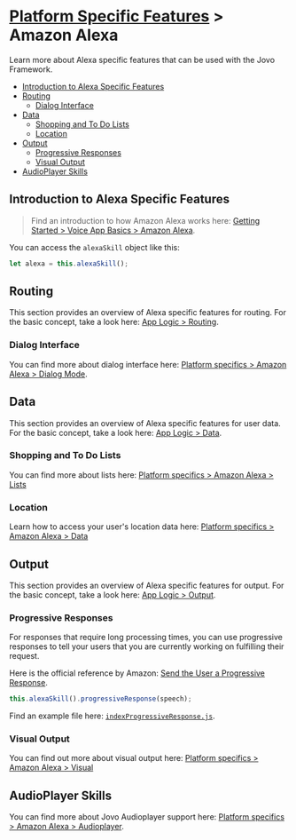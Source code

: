 # [Platform Specific Features](../) > Amazon Alexa

Learn more about Alexa specific features that can be used with the Jovo Framework.

* [Introduction to Alexa Specific Features](#introduction-to-alexa-specific-features)
* [Routing](#routing)
  * [Dialog Interface](#dialog-interface)
* [Data](#data)
  * [Shopping and To Do Lists](#shopping-and-to-do-lists)
  * [Location](#location)
* [Output](#output)
  * [Progressive Responses](#progressive-responses)
  * [Visual Output](#visual-output)
* [AudioPlayer Skills](#audioplayer-skills)

## Introduction to Alexa Specific Features

> Find an introduction to how Amazon Alexa works here: [Getting Started > Voice App Basics > Amazon Alexa](../../01_getting-started/voice-app-basics.md/#amazon-alexa './voice-app-basics#amazon-alexa').

You can access the `alexaSkill` object like this:

```javascript
let alexa = this.alexaSkill();
```


## Routing

This section provides an overview of Alexa specific features for routing. For the basic concept, take a look here: [App Logic > Routing](../../04_app-logic/01_routing './routing').

### Dialog Interface

You can find more about dialog interface here: [Platform specifics > Amazon Alexa > Dialog Mode](./dialog.md './amazon-alexa/dialog-interface').

## Data

This section provides an overview of Alexa specific features for user data. For the basic concept, take a look here: [App Logic > Data](../../04_app-logic/02_data './amazon-alexa/data').

### Shopping and To Do Lists

You can find more about lists here: [Platform specifics > Amazon Alexa > Lists](./lists.md './amazon-alexa/lists')

### Location

Learn how to access your user's location data here: [Platform specifics > Amazon Alexa > Data](./data.md#location './amazon-alexa/data#location')

## Output

This section provides an overview of Alexa specific features for output. For the basic concept, take a look here: [App Logic > Output](../../04_app-logic/03_output './output').

### Progressive Responses

For responses that require long processing times, you can use progressive responses to tell your users that you are currently working on fulfilling their request.

Here is the official reference by Amazon: [Send the User a Progressive Response](https://developer.amazon.com/docs/custom-skills/send-the-user-a-progressive-response.html).

```javascript
this.alexaSkill().progressiveResponse(speech);
```

Find an example file here: [`indexProgressiveResponse.js`](../../../examples/alexa_specific/appProgressiveResponse.js).

### Visual Output

You can find out more about visual output here: [Platform specifics > Amazon Alexa > Visual](./visual.md './amazon-alexa/visual-output')


## AudioPlayer Skills

You can find more about Jovo Audioplayer support here: [Platform specifics > Amazon Alexa > Audioplayer](./audioplayer.md './amazon-alexa/audioplayer').



<!--[metadata]: {"title": "Amazon Alexa Specific Features", "description": "Build Alexa Skills with the Jovo Framework. Learn more about Alexa specific features here", "activeSections": ["platforms", "alexa", "alexa_index"], "expandedSections": "platforms", "inSections": "platforms", "breadCrumbs": {"Docs": "framework/docs", "Platforms": "framework/docs/platforms",
"Amazon Alexa": "" }, "commentsID": "framework/docs/amazon-alexa" }-->
